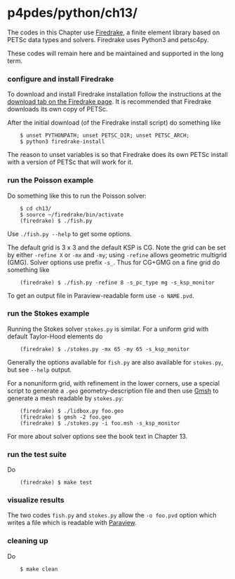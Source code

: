 p4pdes/python/ch13/
===================

The codes in this Chapter use [Firedrake](https://www.firedrakeproject.org/), a finite element library based on PETSc data types and solvers.  Firedrake uses Python3 and petsc4py.

These codes will remain here and be maintained and supported in the long term.

### configure and install Firedrake

To download and install Firedrake installation follow the instructions at the [download tab on the Firedrake page](https://www.firedrakeproject.org/download.html).  It is recommended that Firedrake downloads its own copy of PETSc.

After the initial download (of the Firedrake install script) do something like

        $ unset PYTHONPATH; unset PETSC_DIR; unset PETSC_ARCH;
        $ python3 firedrake-install

The reason to unset variables is so that Firedrake does its own PETSc install with a version of PETSc that will work for it.

### run the Poisson example

Do something like this to run the Poisson solver:

        $ cd ch13/
        $ source ~/firedrake/bin/activate
        (firedrake) $ ./fish.py

Use `./fish.py --help` to get some options.

The default grid is 3 x 3 and the default KSP is CG.  Note the grid can be set by either `-refine X` or `-mx` and `-my`; using `-refine` allows geometric multigrid (GMG).  Solver options use prefix `-s_`.  Thus for CG+GMG on a fine grid do something like

        (firedrake) $ ./fish.py -refine 8 -s_pc_type mg -s_ksp_monitor

To get an output file in Paraview-readable form use `-o NAME.pvd`.

### run the Stokes example

Running the Stokes solver `stokes.py` is similar.  For a uniform grid with default Taylor-Hood elements do

        (firedrake) $ ./stokes.py -mx 65 -my 65 -s_ksp_monitor

Generally the options available for `fish.py` are also available for `stokes.py`, but see `--help` output.

For a nonuniform grid, with refinement in the lower corners, use a special script to generate a `.geo` geometry-description file and then use [Gmsh](http://gmsh.info/) to generate a mesh readable by `stokes.py`:

        (firedrake) $ ./lidbox.py foo.geo
        (firedrake) $ gmsh -2 foo.geo
        (firedrake) $ ./stokes.py -i foo.msh -s_ksp_monitor

For more about solver options see the book text in Chapter 13.


### run the test suite

Do

        (firedrake) $ make test

### visualize results

The two codes `fish.py` and `stokes.py` allow the `-o foo.pvd` option which writes a file which is readable with [Paraview](https://www.paraview.org/).

### cleaning up

Do

        $ make clean

